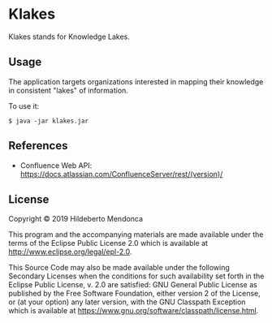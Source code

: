 # Klakes

Klakes stands for Knowledge Lakes.

## Usage

The application targets organizations interested in mapping their knowledge in consistent "lakes" of information.

To use it:

    $ java -jar klakes.jar

## References

- Confluence Web API: https://docs.atlassian.com/ConfluenceServer/rest/(version)/

## License

Copyright © 2019 Hildeberto Mendonca

This program and the accompanying materials are made available under the
terms of the Eclipse Public License 2.0 which is available at
http://www.eclipse.org/legal/epl-2.0.

This Source Code may also be made available under the following Secondary
Licenses when the conditions for such availability set forth in the Eclipse
Public License, v. 2.0 are satisfied: GNU General Public License as published by
the Free Software Foundation, either version 2 of the License, or (at your
option) any later version, with the GNU Classpath Exception which is available
at https://www.gnu.org/software/classpath/license.html.
